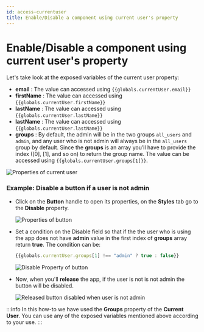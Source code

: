 ```yaml
---
id: access-currentuser
title: Enable/Disable a component using current user's property
---
```


# Enable/Disable a component using current user's property

Let's take look at the exposed variables of the current user property:

- **email** : The value can accessed using `{{globals.currentUser.email}}`
- **firstName** : The value can accessed using `{{globals.currentUser.firstName}}`
- **lastName** : The value can accessed using `{{globals.currentUser.lastName}}`
- **lastName** : The value can accessed using `{{globals.currentUser.lastName}}`
- **groups** : By default, the admin will be in the two groups `all_users` and `admin`, and any user who is not admin will always be in the `all_users` group by default. Since the **groups** is an array you’ll have to provide the index ([0], [1], and so on) to return the group name. The value can be accessed using `{{globals.currentUser.groups[1]}}`.

<div style={{textAlign: 'center'}}>

<img className="screenshot-full" src="/img/how-to/access-currentuser/props.png" alt="Properties of current user" />

</div>

### Example: Disable a button if a user is not admin

- Click on the **Button** handle to open its properties, on the **Styles** tab go to the **Disable** property. 

    <div style={{textAlign: 'center'}}>

    <img className="screenshot-full" src="/img/how-to/access-currentuser/button.png" alt="Properties of button" />

    </div>

- Set a condition on the Disable field so that if the the user who is using the app does not have **admin** value in the first index of **groups** array return **true**. The condition can be:

    ```javascript
    {{globals.currentUser.groups[1] !== "admin" ? true : false}}
    ```

    <div style={{textAlign: 'center'}}>

    <img className="screenshot-full" src="/img/how-to/access-currentuser/disable.png" alt="Disable Property of button" />

    </div>

- Now, when you'll **release** the app, if the user is not is not admin the button will be disabled. 

    <div style={{textAlign: 'center'}}>

    <img className="screenshot-full" src="/img/how-to/access-currentuser/released.png" alt="Released button disabled when user is not admin" />

    </div>

:::info
In this how-to we have used the **Groups** property of the **Current User**. You can use any of the exposed variables mentioned above according to your use.
:::
